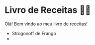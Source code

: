 # Livro de Receitas :man_cook:

Olá! Bem vindo ao meu livro de receitas!



- Strogonoff de Frango
- 
